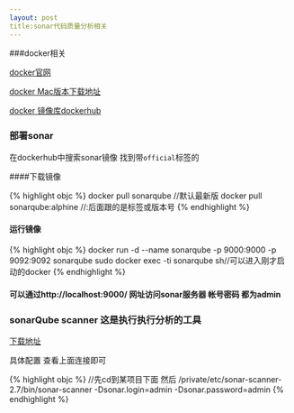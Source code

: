 ```yaml
---
layout: post
title:sonar代码质量分析相关
---
```

###docker相关

[docker官网](https://www.docker.com/)

[docker Mac版本下载地址](https://download.docker.com/mac/stable/Docker.dmg)

[docker 镜像库dockerhub](https://hub.docker.com/_/sonarqube/)

### 部署sonar

在dockerhub中搜索sonar镜像 找到带`official`标签的 

####下载镜像

{% highlight objc %}
docker pull sonarqube //默认最新版
docker pull sonarqube:alphine //:后面跟的是标签或版本号
{% endhighlight %}

#### 运行镜像

{% highlight objc %}
docker run -d --name sonarqube -p 9000:9000 -p 9092:9092 sonarqube
sudo docker exec -ti sonarqube sh//可以进入刚才启动的docker
{% endhighlight %}

#### 可以通过http://localhost:9000/ 网址访问sonar服务器 帐号密码 都为admin

### sonarQube scanner 这是执行执行分析的工具 

[下载地址](http://docs.sonarqube.org/display/SCAN/Analyzing+with+SonarQube+Scanner)

具体配置 查看上面连接即可 


{% highlight objc %}
 //先cd到某项目下面 然后
/private/etc/sonar-scanner-2.7/bin/sonar-scanner  -Dsonar.login=admin -Dsonar.password=admin
{% endhighlight %}

